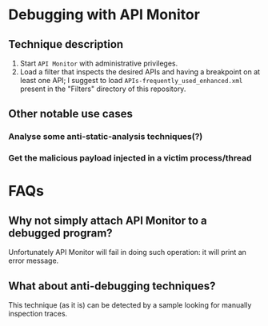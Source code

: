 # Debugging with API Monitor
## Technique description
1. Start `API Monitor` with administrative privileges.
2. Load a filter that inspects the desired APIs and having a breakpoint on at least one API; I suggest to load `APIs-frequently_used_enhanced.xml` present in the "Filters" directory of this repository.
## Other notable use cases
### Analyse some anti-static-analysis techniques(?)
### Get the malicious payload injected in a victim process/thread

# FAQs
## Why not simply attach API Monitor to a debugged program?
Unfortunately API Monitor will fail in doing such operation: it will print an error message.
## What about anti-debugging techniques?
This technique (as it is) can be detected by a sample looking for manually inspection traces.
